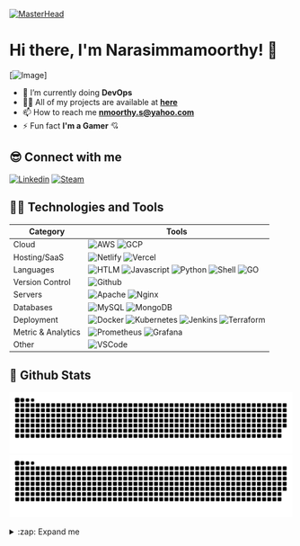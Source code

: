 [![MasterHead](https://miro.medium.com/v2/resize:fit:4800/format:webp/1*8QoNE7NqYqqlJrn_8MoIkQ.gif)](https://nmoorthy.site)

# Hi there, I'm Narasimmamoorthy! 👋

[![Image](https://miro.medium.com/v2/resize:fit:4800/format:webp/1*8QoNE7NqYqqlJrn_8MoIkQ.gif)]

- 🌱 I’m currently doing **DevOps**
- 👨‍💻 All of my projects are available at **[here][github]**
- 📫 How to reach me **nmoorthy.s@yahoo.com**
- ⚡ Fun fact **I'm a Gamer** 💘

## 😎 Connect with me

[![Linkedin](https://img.shields.io/badge/linkedin-%230077B5.svg?&style=for-the-badge&logo=linkedin&logoColor=white)][linkedin]
[![Steam](https://img.shields.io/badge/Steam-%23000000.svg?&style=for-the-badge&logo=steam&logoColor=white)][steam]

## 👨‍💻 Technologies and Tools

| Category           | Tools                                                                                                                                                                                                                                                                                                                                                                                                                                                                                                                                                                                                                                                                                                                                                                                                                                                                                                                                                                                                                                                                                                                                                                                                                                                                                                                                                                                                                                                                                                                                                                                                                                                                                                                                                                                                                                                                                                                                                                                                                                                                                                                                                                                                                                                                                                                                                                                                                                                                                                                                                                                                                                                                                                                                                                                                                                                                                                                                                                                                                                                                                                                                                                                                                                                                                                                                                                                                                                                                                                                                                                                                                                                                                                                                                                                                                                                                                                                                                                                                       |
| ------------------ | ----------------------------------------------------------------------------------------------------------------------------------------------------------------------------------------------------------------------------------------------------------------------------------------------------------------------------------------------------------------------------------------------------------------------------------------------------------------------------------------------------------------------------------------------------------------------------------------------------------------------------------------------------------------------------------------------------------------------------------------------------------------------------------------------------------------------------------------------------------------------------------------------------------------------------------------------------------------------------------------------------------------------------------------------------------------------------------------------------------------------------------------------------------------------------------------------------------------------------------------------------------------------------------------------------------------------------------------------------------------------------------------------------------------------------------------------------------------------------------------------------------------------------------------------------------------------------------------------------------------------------------------------------------------------------------------------------------------------------------------------------------------------------------------------------------------------------------------------------------------------------------------------------------------------------------------------------------------------------------------------------------------------------------------------------------------------------------------------------------------------------------------------------------------------------------------------------------------------------------------------------------------------------------------------------------------------------------------------------------------------------------------------------------------------------------------------------------------------------------------------------------------------------------------------------------------------------------------------------------------------------------------------------------------------------------------------------------------------------------------------------------------------------------------------------------------------------------------------------------------------------------------------------------------------------------------------------------------------------------------------------------------------------------------------------------------------------------------------------------------------------------------------------------------------------------------------------------------------------------------------------------------------------------------------------------------------------------------------------------------------------------------------------------------------------------------------------------------------------------------------------------------------------------------------------------------------------------------------------------------------------------------------------------------------------------------------------------------------------------------------------------------------------------------------------------------------------------------------------------------------------------------------------------------------------------------------------------------------------------------------------------- |
| Cloud              | ![AWS](https://img.shields.io/badge/Amazon_AWS-232F3E?style=for-the-badge&logo=amazon-aws&logoColor=white) ![GCP](https://img.shields.io/badge/Google_Cloud-4285F4?style=for-the-badge&logo=google-cloud&logoColor=white)                                                                                                                                                                                                                                                                                                                                                                                                                                                                                                                                                                                                                                                                                                                                                                                                                                                                                                                                                                                                                                                                                                                                                                                                                                                                                                                                                                                                                                                                                                                                                                                                                                                                                                                                                                                                                                                                                                                                                                                                                                                                                                                                                                                                                                                                                                                                                                                                                                                                                                                                                                                                                                                                                                                                                                                                                                                                                                                                                                                                                                                                                                                                                                                                                                                                                                                                                                                                                                                                                                                                                                                                                                                                                                                                                                                   |
| Hosting/SaaS       | ![Netlify](https://img.shields.io/badge/Netlify-00C7B7?style=for-the-badge&logo=netlify&logoColor=white) ![Vercel](https://img.shields.io/badge/vercel-%23000000.svg?&style=for-the-badge&logo=vercel&logoColor=white)                                                                                                                                                                                                                                                                                                                                                                                                                                                                                                                                                                                                                                                                                                                                                                                                                                                                                                                                                                                                                                                                                                                                                                                                                                                                                                                                                                                                                                                                                                                                                                                                                                                                                                                                                                                                                                                                                                                                                                                                                                                                                                                                                                                                                                                                                                                                                                                                                                                                                                                                                                                                                                                                                                                                                                                                                                                                                                                                                                                                                                                                                                                                                                                                                                                                                                                                                                                                                                                                                                                                                                                                                                                                     |
| Languages          | ![HTLM](https://img.shields.io/badge/html5%20-%23E34F26.svg?&style=for-the-badge&logo=html5&logoColor=white) ![Javascript](https://img.shields.io/badge/javascript%20-%23323330.svg?&style=for-the-badge&logo=javascript&logoColor=%23F7DF1E) ![Python](https://img.shields.io/badge/Python-3776AB?style=for-the-badge&logo=python&logoColor=white) ![Shell](https://img.shields.io/badge/shell_script%20-%23121011.svg?&style=for-the-badge&logo=gnu-bash&logoColor=white) ![GO](https://img.shields.io/badge/Go-00ADD8?style=for-the-badge&logo=go&logoColor=white)                                                                                                                                                                                                                                                                                                                                                                                                                                                                                                                                                                                                                                                                                                                                                                                                                                                                                                                                                                                                                                                                                                                                                                                                                                                                                                                                                                                                                                                                                                                                                                                                                                                                                                                                                                                                                                                                                                                                                                                                                                                                                                                                                                                                                                                                                                                                                                                               |
| Version Control    | ![Github](https://img.shields.io/badge/GitHub-100000?style=for-the-badge&logo=github&logoColor=white)                                                                                                                                                                                                                                                                                                                                                                                                                                                                                                                                                                                                                                                                                                                                                                                                                                                                                                                                                                                                                                                                                                                                                                                                                                                                                                                                                                                                                                                                                                                                                                                                                                                                                                                                                                                                                                                                                                                                                                                                                                                                                                                                                                                                                                                                                                                                                                                                                                                                                                                                                                                                                                                                                                                                                                                                                                                                                                                                                                                                                                                                                                                                                                                                                                                                                                                                                                                                                                                                                                                                                                                                                                                                                                                                                                                                |
| Servers            | ![Apache](https://img.shields.io/badge/apache%20-%23D42029.svg?&style=for-the-badge&logo=apache&logoColor=white) ![Nginx](https://img.shields.io/badge/nginx%20-%23009639.svg?&style=for-the-badge&logo=nginx&logoColor=white)                                                                                                                                                                                                                                                                                                                                                                                                                                                                                                                                                                                                                                                                                                                                                                                                                                                                                                                                                                                                                                                                                                                                                                                                                                                                                                                                                                                                                                                                                                                                                                                                                                                                                                                                                                                                                                                                                                                                                                                                                                                                                                                                                                                                                                                                                                                                                                                                                                                                                                                                                                                                                                                                                                                                                                                                                                                                                                                                                                                                                                                                                                                                                                                                                                                                                                                                                                                                                                                                                                                                                                                                                                                                                                                                                                              |
| Databases          | ![MySQL](https://img.shields.io/badge/MySQL-00000F?style=for-the-badge&logo=mysql&logoColor=white) ![MongoDB](https://img.shields.io/badge/MongoDB-%234ea94b.svg?&style=for-the-badge&logo=mongodb&logoColor=white)                                                                                                                                                                                                                                                                                                                                                                                                                                                                                                                                                                                                                                                                                                                                                                                                                                                                                                                                                                                                                                                                                                                                                                                                                                                                                                                                                                                                                                                                                                                                                                                                                                                                                                                                                                                                                                                                                                                                                                                                                                                                                                                                                                                                                                                                                                                                                                                                                                                                                                                                                                                                                                                                                                                                                                                                                                                                                                                                                                                                                                                                                                                                                                                                                                                                                                                                                                                                                                                                                                                                                                                                                                                                       |
| Deployment         | ![Docker](https://img.shields.io/badge/docker%20-%230db7ed.svg?&style=for-the-badge&logo=docker&logoColor=white) ![Kubernetes](https://img.shields.io/badge/kubernetes%20-%23326ce5.svg?&style=for-the-badge&logo=kubernetes&logoColor=white) ![Jenkins](https://img.shields.io/badge/Jenkins-D24939?style=for-the-badge&logo=Jenkins&logoColor=white) ![Terraform](https://img.shields.io/badge/terraform-%235835CC.svg?style=for-the-badge&logo=terraform&logoColor=white)                                                                                                                                                                                                                                                                                                                                                                                                                                                                                                                                                                                                                                                                                                                                                                                                                                                                                                                                                                                                                                                                                                                                                                                                                                                                                                                                                                                                                                                                                                                                                                                                                                                                                                                                                                                                                                                                                                                                                                                                                                                                                                                                                                                                                                                                                                                                                                                                                                                                                                                                                                                                                                                                                                                                                                                                                                                                                                                                                                                                                                     |
| Metric & Analytics | ![Prometheus](https://img.shields.io/badge/Prometheus-F2F4F9?style=for-the-badge&logo=prometheus) ![Grafana](https://img.shields.io/badge/Grafana-F2F4F9?style=for-the-badge&logo=grafana&logoColor=orange) |                                                                                                                                                                                                                                                                                                                                                                                                                                                                                                                                                                                                                                                                                                                                                                                                                                                                                                                                                                                                                                                                                                                                                                                                                                                                                                                                                                                                                                                                                                                                                                                                                                                                                                                                                                                                                   |
| Other              | ![VSCode](https://img.shields.io/badge/Visual_Studio_Code-0078D4?style=for-the-badge&logo=visual%20studio%20code&logoColor=white)                                                                                                                                                                                                                                                                                                                                                                                                                                                                                                                                                                                                                                                                                                                                                                                                                                                                                                                                                                                                                                                                                                                                                                                                                                                                                                                                                                                                                                                                                                                                                                                                                                                                                                                                                                                                                                                                                                                                                                                                                                                                                                                                                                                                                                                                                                                                                                                                                                                                                                                                                                                                                                                                                                                                                                                                                                                                                                                                                                                                                                                                                                                                                                                                                                                                                                                                                                                                                                                                                                                                                                                                            |


## 🚀 Github Stats

![github contribution grid snake animation](https://raw.githubusercontent.com/platane/platane/output/github-contribution-grid-snake-dark.svg#gh-dark-mode-only)![github contribution grid snake animation](https://raw.githubusercontent.com/platane/platane/output/github-contribution-grid-snake.svg#gh-light-mode-only)

<details>
  <summary> :zap: Expand me</summary>

<!--START_SECTION:waka-->


 Last Updated on 11/08/2024 18:09:39 UTC
<!--END_SECTION:waka-->

</details>

[website]: https://nmoorthy.site
[steam]: https://steamcommunity.com/profiles/76561199150321860/
[linkedin]: https://www.linkedin.com/in/narasimmamoorthy-sukumar/
[github]: https://github.com/N-Moorthy/
